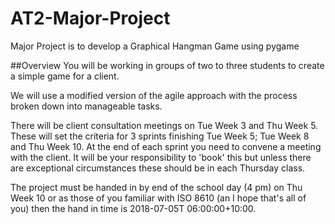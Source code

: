 # AT2-Major-Project
Major Project is to develop a Graphical Hangman Game using pygame

##Overview
You will be working in groups of two to three students to create a simple game for a client.
 
We will use a modified version of the agile approach with the process broken down into manageable tasks.
 
There will be client consultation meetings on Tue Week 3 and Thu Week 5. These will set the criteria for 3 sprints finishing Tue Week 5; Tue Week 8 and Thu Week 10. At the end of each sprint you need to convene a meeting with the client. It will be your responsibility to 'book' this but unless there are exceptional circumstances these should be in each Thursday class.
 
The project must be handed in by end of the school day (4 pm) on Thu Week 10 or as those of you familiar with ISO 8610 (an I hope that's all of you) then the hand in time is 2018-07-05T 06:00:00+10:00.
